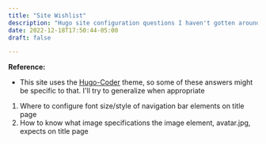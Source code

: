 ```yaml
---
title: "Site Wishlist"
description: "Hugo site configuration questions I haven't gotten around to"
date: 2022-12-18T17:50:44-05:00
draft: false

---
```


**Reference:**
- This site uses the [Hugo-Coder](https://github.com/luizdepra/hugo-coder) theme, so some of these answers might be specific to that. I'll try to generalize when appropriate

1. Where to configure font size/style of navigation bar elements on title page
2. How to know what image specifications the image element, avatar.jpg, expects on title page




